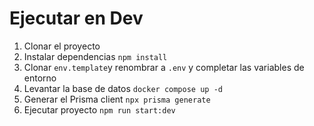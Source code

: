 


# Ejecutar en Dev

1. Clonar el proyecto
2. Instalar dependencias `npm install`
3. Clonar `env.template`y renombrar a `.env` y completar las variables de entorno
4. Levantar la base de datos `docker compose up -d`
5. Generar el Prisma client `npx prisma generate`
6. Ejecutar proyecto `npm run start:dev`